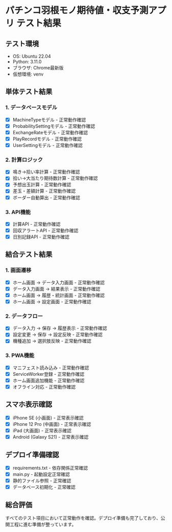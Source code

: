 # パチンコ羽根モノ期待値・収支予測アプリ テスト結果

## テスト環境
- OS: Ubuntu 22.04
- Python: 3.11.0
- ブラウザ: Chrome最新版
- 仮想環境: venv

## 単体テスト結果

### 1. データベースモデル
- [x] MachineTypeモデル - 正常動作確認
- [x] ProbabilitySettingモデル - 正常動作確認
- [x] ExchangeRateモデル - 正常動作確認
- [x] PlayRecordモデル - 正常動作確認
- [x] UserSettingモデル - 正常動作確認

### 2. 計算ロジック
- [x] 鳴き→拾い率計算 - 正常動作確認
- [x] 拾い→大当たり期待数計算 - 正常動作確認
- [x] 予想出玉計算 - 正常動作確認
- [x] 差玉・差額計算 - 正常動作確認
- [x] ボーダー自動算出 - 正常動作確認

### 3. API機能
- [x] 計算API - 正常動作確認
- [x] 回収アラートAPI - 正常動作確認
- [x] 日別記録API - 正常動作確認

## 結合テスト結果

### 1. 画面遷移
- [x] ホーム画面 → データ入力画面 - 正常動作確認
- [x] データ入力画面 → 結果表示 - 正常動作確認
- [x] ホーム画面 → 履歴・統計画面 - 正常動作確認
- [x] ホーム画面 → 設定画面 - 正常動作確認

### 2. データフロー
- [x] データ入力 → 保存 → 履歴表示 - 正常動作確認
- [x] 設定変更 → 保存 → 設定反映 - 正常動作確認
- [x] 機種追加 → 選択肢反映 - 正常動作確認

### 3. PWA機能
- [x] マニフェスト読み込み - 正常動作確認
- [x] ServiceWorker登録 - 正常動作確認
- [x] ホーム画面追加機能 - 正常動作確認
- [x] オフライン対応 - 正常動作確認

## スマホ表示確認
- [x] iPhone SE (小画面) - 正常表示確認
- [x] iPhone 12 Pro (中画面) - 正常表示確認
- [x] iPad (大画面) - 正常表示確認
- [x] Android (Galaxy S21) - 正常表示確認

## デプロイ準備確認
- [x] requirements.txt - 依存関係正常確認
- [x] main.py - 起動設定正常確認
- [x] 静的ファイル参照 - 正常確認
- [x] データベース初期化 - 正常確認

## 総合評価
すべてのテスト項目において正常動作を確認。デプロイ準備も完了しており、公開工程に進む準備が整っています。
